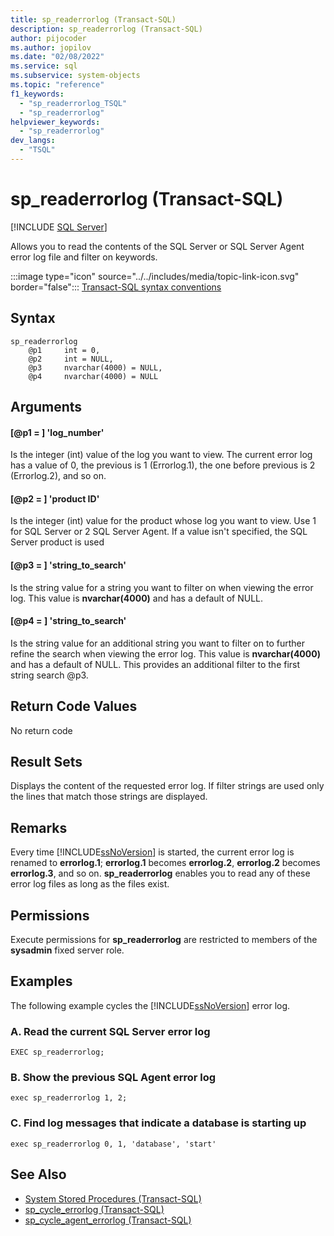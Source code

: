 ```yaml
---
title: sp_readerrorlog (Transact-SQL)
description: sp_readerrorlog (Transact-SQL)
author: pijocoder
ms.author: jopilov
ms.date: "02/08/2022"
ms.service: sql
ms.subservice: system-objects
ms.topic: "reference"
f1_keywords:
  - "sp_readerrorlog_TSQL"
  - "sp_readerrorlog"
helpviewer_keywords:
  - "sp_readerrorlog"
dev_langs:
  - "TSQL"
---
```

# sp_readerrorlog (Transact-SQL)

[!INCLUDE [SQL Server](../../includes/applies-to-version/sqlserver.md)]

Allows you to read the contents of the SQL Server or SQL Server Agent error log file and filter on keywords.
  
:::image type="icon" source="../../includes/media/topic-link-icon.svg" border="false"::: [Transact-SQL syntax conventions](../../t-sql/language-elements/transact-sql-syntax-conventions-transact-sql.md)  
  
## Syntax  
  
```tsql
sp_readerrorlog  
	@p1		int = 0,
	@p2		int = NULL,
	@p3		nvarchar(4000) = NULL,
	@p4		nvarchar(4000) = NULL
```  

## Arguments

#### [@p1 = ] 'log_number'

Is the integer (int) value of the log you want to view. The current error log has a value of 0, the previous is 1 (Errorlog.1), the one before previous is 2 (Errorlog.2), and so on.

#### [@p2 = ] 'product ID'

Is the integer (int) value for the product whose log you want to view. Use 1 for SQL Server or 2 SQL Server Agent. If a value isn't specified, the SQL Server product is used

#### [@p3 = ] 'string_to_search'

Is the string value for a string you want to filter on when viewing the error log. This value is **nvarchar(4000)** and has a default of NULL.

#### [@p4 = ] 'string_to_search'

Is the string value for an additional string you want to filter on to further refine the search when viewing the error log. This value is **nvarchar(4000)** and has a default of NULL. This provides an additional filter to the first string search @p3.

## Return Code Values

No return code
  
## Result Sets

Displays the content of the requested error log. If filter strings are used only the lines that match those strings are displayed. 
  
## Remarks

Every time [!INCLUDE[ssNoVersion](../../includes/ssnoversion-md.md)] is started, the current error log is renamed to **errorlog.1**; **errorlog.1** becomes **errorlog.2**, **errorlog.2** becomes **errorlog.3**, and so on. **sp_readerrorlog** enables you to read any of these error log files as long as the files exist.  
  
## Permissions

Execute permissions for **sp_readerrorlog** are restricted to members of the **sysadmin** fixed server role.  
  
## Examples

The following example cycles the [!INCLUDE[ssNoVersion](../../includes/ssnoversion-md.md)] error log.  

### A. Read the current SQL Server error log

```tsql  
EXEC sp_readerrorlog;  
```  
  
### B. Show the previous SQL Agent error log

```tsql
exec sp_readerrorlog 1, 2;
```

### C. Find log messages that indicate a database is starting up

```tsql
exec sp_readerrorlog 0, 1, 'database', 'start'
```

## See Also

- [System Stored Procedures &#40;Transact-SQL&#41;](../../relational-databases/system-stored-procedures/system-stored-procedures-transact-sql.md)
- [sp_cycle_errorlog &#40;Transact-SQL&#41;](../../relational-databases/system-stored-procedures/sp-cycle-errorlog-transact-sql.md)
- [sp_cycle_agent_errorlog &#40;Transact-SQL&#41;](../../relational-databases/system-stored-procedures/sp-cycle-agent-errorlog-transact-sql.md)
